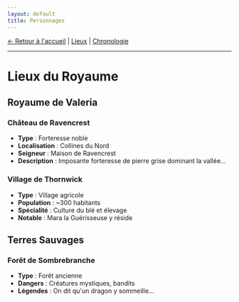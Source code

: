 ```yaml
---
layout: default
title: Personnages
---
```


[← Retour à l'accueil](index.md) | [Lieux](lieux.md) | [Chronologie](chronologie.md)

---

# Lieux du Royaume

## Royaume de Valeria

### Château de Ravencrest
- **Type** : Forteresse noble
- **Localisation** : Collines du Nord
- **Seigneur** : Maison de Ravencrest
- **Description** : Imposante forteresse de pierre grise dominant la vallée...

### Village de Thornwick
- **Type** : Village agricole
- **Population** : ~300 habitants
- **Spécialité** : Culture du blé et élevage
- **Notable** : Mara la Guérisseuse y réside

## Terres Sauvages

### Forêt de Sombrebranche
- **Type** : Forêt ancienne
- **Dangers** : Créatures mystiques, bandits
- **Légendes** : On dit qu'un dragon y sommeille...
